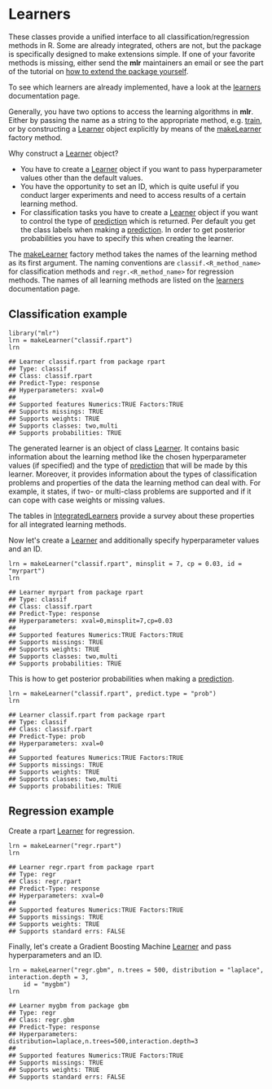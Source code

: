Learners
========

These classes provide a unified interface to all
classification/regression methods in R. Some are already integrated,
others are not, but the package is specifically designed to make
extensions simple. If one of your favorite methods is missing, either
send the **mlr** maintainers an email or see the part of the tutorial
on [how to extend the package yourself](create_learner.md).
  
To see which learners are already implemented, have a look at the
[learners](http://berndbischl.github.io/mlr/man/learners.html) documentation page.

Generally, you have two options to access the learning algorithms in **mlr**. 
Either by passing the name as a string to the appropriate method, e.g. [train](http://berndbischl.github.io/mlr/man/train.html), 
or by constructing a [Learner](http://berndbischl.github.io/mlr/man/makeLearner.html) object explicitly by means of the
[makeLearner](http://berndbischl.github.io/mlr/man/makeLearner.html) factory method. 

Why construct a [Learner](http://berndbischl.github.io/mlr/man/makeLearner.html) object? 

* You have to create a [Learner](http://berndbischl.github.io/mlr/man/makeLearner.html) object if you want to pass hyperparameter values other than the default values.
* You have the opportunity to set an ID, which is quite useful if you conduct larger experiments and need to access results of a certain learning method.
* For classification tasks you have to create a [Learner](http://berndbischl.github.io/mlr/man/makeLearner.html) object if you want to control the type of [prediction](http://berndbischl.github.io/mlr/man/predict.WrappedModel.html) which is returned. Per default you get the class labels when making a [prediction](http://berndbischl.github.io/mlr/man/predict.WrappedModel.html). In order to get posterior probabilities you have to specify this when creating the learner.

The [makeLearner](http://berndbischl.github.io/mlr/man/makeLearner.html) factory method takes the names of the learning method as 
its first argument. The naming conventions are ``classif.<R_method_name>`` for 
classification methods and ``regr.<R_method_name>`` for regression methods.
The names of all learning methods are listed on the [learners](http://berndbischl.github.io/mlr/man/learners.html) documentation page.


Classification example
----------------------


```splus
library("mlr")
lrn = makeLearner("classif.rpart")
lrn
```

```
## Learner classif.rpart from package rpart
## Type: classif
## Class: classif.rpart
## Predict-Type: response
## Hyperparameters: xval=0
## 
## Supported features Numerics:TRUE Factors:TRUE
## Supports missings: TRUE
## Supports weights: TRUE
## Supports classes: two,multi
## Supports probabilities: TRUE
```


The generated learner is an object of class [Learner](http://berndbischl.github.io/mlr/man/makeLearner.html). It contains basic 
information about the learning method like the chosen hyperparameter values 
(if specified) and the type of [prediction](http://berndbischl.github.io/mlr/man/predict.WrappedModel.html) that will be made by this learner.
Moreover, it provides information about the types of classification problems 
and properties of the data the learning method can deal with. For example,
it states, if two- or multi-class problems are supported and if it can cope 
with case weights or missing values.

The tables in [IntegratedLearners](../integrated_learners.md) provide a survey about these properties for
all integrated learning methods.

Now let's create a [Learner](http://berndbischl.github.io/mlr/man/makeLearner.html) and additionally specify hyperparameter values and 
an ID.


```splus
lrn = makeLearner("classif.rpart", minsplit = 7, cp = 0.03, id = "myrpart")
lrn
```

```
## Learner myrpart from package rpart
## Type: classif
## Class: classif.rpart
## Predict-Type: response
## Hyperparameters: xval=0,minsplit=7,cp=0.03
## 
## Supported features Numerics:TRUE Factors:TRUE
## Supports missings: TRUE
## Supports weights: TRUE
## Supports classes: two,multi
## Supports probabilities: TRUE
```


This is how to get posterior probabilities when making a [prediction](http://berndbischl.github.io/mlr/man/predict.WrappedModel.html).


```splus
lrn = makeLearner("classif.rpart", predict.type = "prob")
lrn
```

```
## Learner classif.rpart from package rpart
## Type: classif
## Class: classif.rpart
## Predict-Type: prob
## Hyperparameters: xval=0
## 
## Supported features Numerics:TRUE Factors:TRUE
## Supports missings: TRUE
## Supports weights: TRUE
## Supports classes: two,multi
## Supports probabilities: TRUE
```



Regression example
------------------

Create a rpart [Learner](http://berndbischl.github.io/mlr/man/makeLearner.html) for regression. 


```splus
lrn = makeLearner("regr.rpart")
lrn
```

```
## Learner regr.rpart from package rpart
## Type: regr
## Class: regr.rpart
## Predict-Type: response
## Hyperparameters: xval=0
## 
## Supported features Numerics:TRUE Factors:TRUE
## Supports missings: TRUE
## Supports weights: TRUE
## Supports standard errs: FALSE
```


Finally, let's create a Gradient Boosting Machine [Learner](http://berndbischl.github.io/mlr/man/makeLearner.html) and pass hyperparameters
and an ID.


```splus
lrn = makeLearner("regr.gbm", n.trees = 500, distribution = "laplace", interaction.depth = 3, 
    id = "mygbm")
lrn
```

```
## Learner mygbm from package gbm
## Type: regr
## Class: regr.gbm
## Predict-Type: response
## Hyperparameters: distribution=laplace,n.trees=500,interaction.depth=3
## 
## Supported features Numerics:TRUE Factors:TRUE
## Supports missings: TRUE
## Supports weights: TRUE
## Supports standard errs: FALSE
```


